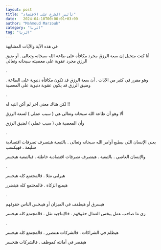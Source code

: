 ```yaml
---
layout: post
title: "تأثير الشرع على الاقتصاد"
date:   2024-04-10T00:00:01+03:00
author: "Mahmoud Marzouk"
category: "الربا"
tag: "الربا"
---
```



في هذه الآية والآيات المشابهة

أنا كنت متخيل إن سعة الرزق مجرد مكافأة على طاعة الله
سبحانه وتعالى . أو ضيق الرزق مجرد عقوبة على معصيته سبحانه وتعالى

.

وهو مقرر في كثير من الآيات . أن سعة الرزق قد تكون مكافأة
دنيوية على الطاعة . وضيق الرزق قد يكون عقوبة دنيوية على المعصية

.

لكن هناك معنى آخر لم أكن انتبه له !!

ألا وهو أن طاعة الله سبحانه وتعالى هي ( سبب عملي ) لسعة
الرزق

وأن المعصية هي ( سبب عملي ) لضيق الرزق

.

يعني الإنسان اللي بيطيع أوامر الله سبحانه وتعالى .
بالتبعية هيتصرف تصرفات اقتصادية سليمة . فهيكسب

والإنسان العاصي . بالتبعية . هيتصرف تصرفات اقتصادية
خاطئة . فبالتبعية هيخسر

.

هيرابي مثلا . فالمجتمع كله هيخسر

هيمنع الزكاة . فالمجتمع كله هيتضرر

.

هيسرق أو هيطفف في الميزان أو هيبخس الناس حقوقهم

زي ما صاحب عمل يبخس العمال حقوقهم . فالإنتاجية تقل .
فالمجتمع كله هيخسر

.

هيظلم في الشراكات . فالشركات هتتضرر . فالمجتمع كله
هيخسر

هيقصر في أمانته كموظف . فالشركات هتخسر
